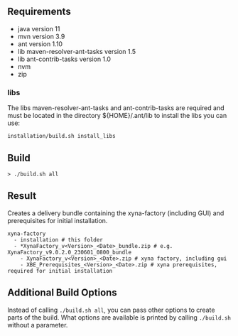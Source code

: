 ## Requirements
* java version 11
* mvn version 3.9
* ant version 1.10
* lib maven-resolver-ant-tasks version 1.5
* lib ant-contrib-tasks version 1.0
* nvm
* zip

### libs

The libs maven-resolver-ant-tasks and ant-contrib-tasks are required and must be located in the directory ${HOME}/.ant/lib
to install the libs you can use:

```
installation/build.sh install_libs
```

## Build
`> ./build.sh all`

## Result
Creates a delivery bundle containing the xyna-factory (including GUI) and prerequisites for initial installation.

```
xyna-factory
  - installation # this folder
  - *XynaFactory_v<Version>_<Date>_bundle.zip # e.g. XynaFactory_v9.0.2.0_230601_0800_bundle
    - XynaFactory_v<Version>_<Date>.zip # xyna factory, including gui
    - XBE_Prerequisites_<Version>_<Date>.zip # xyna prerequisites, required for initial installation
```

## Additional Build Options
Instead of calling `./build.sh all`, you can pass other options to create parts of the build. What options are available is printed by calling `./build.sh` without a parameter.
